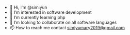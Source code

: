 - 👋 Hi, I’m @simiyun
- 👀 I’m interested in software development
- 🌱 I’m currently learning php
- 💞️ I’m looking to collaborate on all software languages
- 📫 How to reach me contact simiyumary2019@gmail.com

<!---
simiyun/simiyun is a ✨ special ✨ repository because its `README.md` (this file) appears on your GitHub profile.
You can click the Preview link to take a look at your changes.
--->
